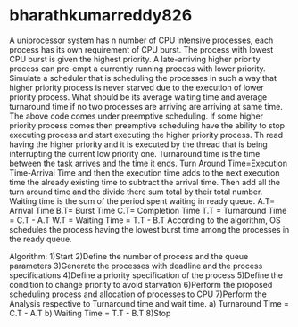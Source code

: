 # bharathkumarreddy826
A uniprocessor system has n number of CPU intensive processes, each process has its own requirement of CPU burst. The process with lowest CPU burst is given the highest priority. A late-arriving higher priority process can pre-empt a currently running process with lower priority. Simulate a scheduler that is scheduling the processes in such a way that higher priority process is never starved due to the execution of lower priority process. What should be its average waiting time and average turnaround time if no two processes are arriving are arriving at same time.
The above code comes under preemptive scheduling. If some higher priority process comes then preemptive scheduling have the ability to stop executing process and start executing the higher priority process. Th read having the higher priority and it is executed by the thread that is being interrupting the current low priority one.
Turnaround time is the time between the task arrives and the time it ends. Turn Around Time=Execution Time-Arrival Time and then the execution time adds to the next execution time the already existing time to subtract the arrival time. Then add all the turn around time and the divide there sum total by their total number.
Waiting time is the sum of the period spent waiting in ready queue.
A.T= Arrival Time
B.T= Burst Time
C.T= Completion Time
T.T = Turnaround Time = C.T - A.T
W.T = Waiting Time = T.T - B.T
According to the algorithm, OS schedules the process having the lowest burst time among the processes in the ready queue.

Algorithm:
1)Start
2)Define the number of process and the queue parameters
3)Generate the processes with deadline and the process specifications
4)Define a priority specification of the process
5)Define the condition to change priority to avoid starvation
6)Perform the proposed scheduling process and allocation of processes to CPU
7)Perform the Analysis respective to Turnaround time and wait time.
a) Turnaround Time = C.T - A.T
b) Waiting Time = T.T - B.T
8)Stop
